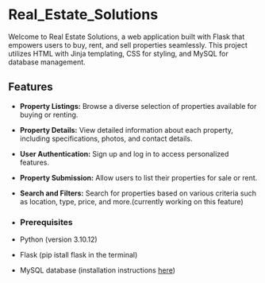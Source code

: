 # Real_Estate_Solutions
Welcome to Real Estate Solutions, a web application built with Flask that empowers users to buy, rent, and sell properties seamlessly. This project utilizes HTML with Jinja templating, CSS for styling, and MySQL for database management.

## Features

- **Property Listings:** Browse a diverse selection of properties available for buying or renting.
- **Property Details:** View detailed information about each property, including specifications, photos, and contact details.
- **User Authentication:** Sign up and log in to access personalized features.
- **Property Submission:** Allow users to list their properties for sale or rent.
- **Search and Filters:** Search for properties based on various criteria such as location, type, price, and more.(currently working on this feature)

- ### Prerequisites

- Python (version 3.10.12)
- Flask (pip istall flask in the terminal)
- MySQL database (installation instructions [here](https://dev.mysql.com/doc/mysql-installation-excerpt/5.7/en/))
